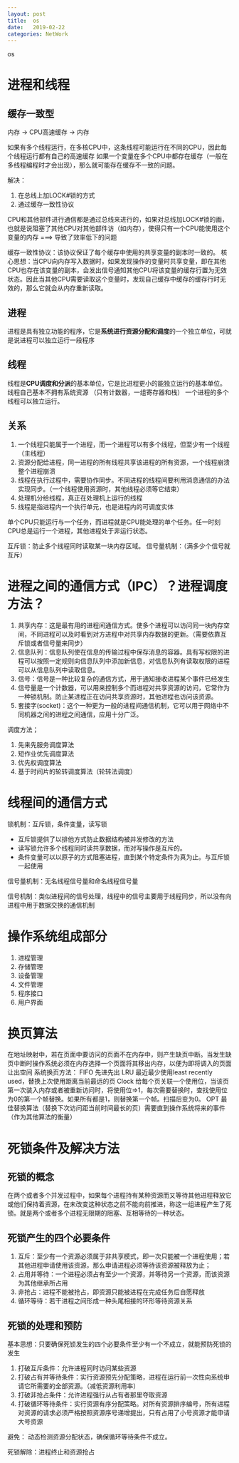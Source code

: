 ```yaml
---
layout: post
title:  os
date:   2019-02-22
categories: NetWork 
---
```


os
<!--more-->

# 进程和线程

## 缓存一致型

内存 -> CPU高速缓存 -> 内存

如果有多个线程运行，在多核CPU中，这条线程可能运行在不同的CPU，因此每个线程运行都有自己的高速缓存
如果一个变量在多个CPU中都存在缓存（一般在多线程编程时才会出现），那么就可能存在缓存不一致的问题。

解决：

1. 在总线上加LOCK#锁的方式
2. 通过缓存一致性协议

CPU和其他部件进行通信都是通过总线来进行的，如果对总线加LOCK#锁的画，也就是说阻塞了其他CPU对其他部件访（如内存），使得只有一个CPU能使用这个变量的内存 ===> 导致了效率低下的问题

缓存一致性协议：该协议保证了每个缓存中使用的共享变量的副本时一致的。
核心思想：当CPU向内存写入数据时，如果发现操作的变量时共享变量，即在其他CPU也存在该变量的副本，会发出信号通知其他CPU将该变量的缓存行置为无效状态。因此当其他CPU需要读取这个变量时，发现自己缓存中缓存的缓存行时无效的，那么它就会从内存重新读取。

## 进程

进程是具有独立功能的程序，它是**系统进行资源分配和调度**的一个独立单位，可就是说进程可以独立运行一段程序

## 线程

线程是**CPU调度和分派**的基本单位，它是比进程更小的能独立运行的基本单位。线程自己基本不拥有系统资源
（只有计数器，一组寄存器和栈）
一个进程的多个线程可以独立运行。

## 关系

1. 一个线程只能属于一个进程，而一个进程可以有多个线程，但至少有一个线程（主线程）
2. 资源分配给进程，同一进程的所有线程共享该进程的所有资源，一个线程崩溃整个进程崩溃
3. 线程在执行过程中，需要协作同步。不同进程的线程间要利用消息通信的办法实现同步。（一个线程使用资源时，其他线程必须等它结束）
4. 处理机分给线程，真正在处理机上运行的线程
5. 线程是指进程内一个执行单元，也是进程内的可调度实体

单个CPU只能运行与一个任务，而进程就是CPU能处理的单个任务。任一时刻CPU总是运行一个进程，其他进程处于非运行状态。

互斥锁：防止多个线程同时读取某一块内存区域。
信号量机制：（满多少个信号就互斥）

# 进程之间的通信方式（IPC）？进程调度方法？

1. 共享内存：这是最有用的进程间通信方式。使多个进程可以访问同一块内存空间，不同进程可以及时看到对方进程中对共享内存数据的更新。（需要依靠互斥锁或者信号量来同步）
2. 信息队列：信息队列使在信息的传输过程中保存消息的容器。具有写权限的进程可以按照一定规则向信息队列中添加新信息，对信息队列有读取权限的进程可以从信息队列中读取信息。
3. 信号：信号是一种比较复杂的通信方式，用于通知接收进程某个事件已经发生
4. 信号量是一个计数器，可以用来控制多个而进程对共享资源的访问，它常作为一种锁机制。防止某进程正在访问共享资源时，其他进程也访问该资源。
5. 套接字(socket)：这个一种更为一般的进程间通信机制，它可以用于网络中不同机器之间的进程之间通信，应用十分广泛。

调度方法；

1. 先来先服务调度算法
2. 短作业优先调度算法
3. 优先权调度算法
4. 基于时间片的轮转调度算法（轮转法调度）

# 线程间的通信方式

锁机制：互斥锁，条件变量，读写锁

- 互斥锁提供了以排他方式防止数据结构被并发修改的方法
- 读写锁允许多个线程同时读共享数据，而对写操作是互斥的。
- 条件变量可以以原子的方式阻塞进程，直到某个特定条件为真为止。与互斥锁一起使用

信号量机制：无名线程信号量和命名线程信号量

信号机制：类似进程间的信号处理，线程中的信号主要用于线程同步，所以没有向进程中用于数据交换的通信机制

# 操作系统组成部分

1. 进程管理
2. 存储管理
3. 设备管理
4. 文件管理
5. 程序接口
6. 用户界面

# 换页算法

在地址映射中，若在页面中要访问的页面不在内存中，则产生缺页中断。当发生缺页中断时操作系统必须在内存选择一个页面将其移出内存，以便为即将调入的页面让出空间
系统换页方法：
FIFO 先进先出
LRU 最近最少使用least recently used，替换上次使用距离当前最远的页
Clock 给每个页关联一个使用位，当该页第一次装入内存或者被重新访问时，将使用位=>1，每次需要替换时，查找使用位为0的第一个帧替换。如果所有都是1，则替换第一个帧。扫描后变为0。
OPT 最佳替换算法（替换下次访问距当前时间最长的页）需要直到操作系统将来的事件（作为其他算法的衡量）

# 死锁条件及解决方法

## 死锁的概念

在两个或者多个并发过程中，如果每个进程持有某种资源而又等待其他进程释放它或他们保持着资源，在未改变这种状态之前不能向前推进，称这一组进程产生了死锁。就是两个或者多个进程无限期的阻塞、互相等待的一种状态。

## 死锁产生的四个必要条件

1. 互斥：至少有一个资源必须属于非共享模式，即一次只能被一个进程使用；若其他进程申请使用该资源，那么申请进程必须等待该资源被释放为止；
2. 占用并等待：一个进程必须占有至少一个资源，并等待另一个资源，而该资源为其他继承所占用
3. 非抢占：进程不能被抢占，即资源只能被进程在完成任务后自愿释放
4. 循环等待：若干进程之间形成一种头尾相接的环形等待资源关系

## 死锁的处理和预防

基本思想：只要确保死锁发生的四个必要条件至少有一个不成立，就能预防死锁的发生

1. 打破互斥条件：允许进程同时访问某些资源
2. 打破占有并等待条件：实行资源预先分配策略，进程在运行前一次性向系统申请它所需要的全部资源。（减低资源利用率）
3. 打破非抢占条件：允许进程强行从占有者那里夺取资源
4. 打破循环等待条件：实行资源有序分配策略。对所有资源排序编号，所有进程对资源的请求必须严格按照资源序号递增提出，只有占用了小号资源才能申请大号资源

避免：
动态检测资源分配状态，确保循环等待条件不成立。

死锁解除：进程终止和资源抢占